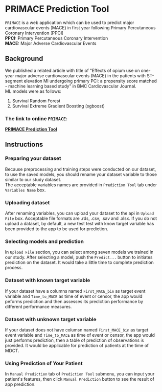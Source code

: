 # PRIMACE Prediction Tool
`PRIMACE` is a web application which can be used to predict major cardiovascular 
events (MACE) in first year following Primary Percutaneous Coronary Intervention (PPCI)  
**PPCI:** Primary Percutaneous Coronary Intervention  
**MACE:** Major Adverse Cardiovascular Events

## Background
We published a related article with title of "Effects of opium use on one-year major adverse cardiovascular events (MACE) in the patients with ST-segment elevation MI undergoing primary PCI: a propensity score matched - machine learning based study" in BMC Cardiovascular Journal.  
ML models were as follows:  
 1. Survival Random Forest
 2. Survival Extreme Gradient Boosting (xgboost)

### The link to online `PRIMACE`:
**[PRIMACE Prediction Tool](https://behnam-hedayat.shinyapps.io/primace)**

## Instructions

### Preparing your dataset
Because preprocessing and training steps were conducted on our dataset, to use the saved models, you should rename your dataset variable to those similar to our study dataset.  
The acceptable variables names are provided in `Prediction Tool` tab under `Variables Name` box.

### Uploading dataset
After renaming variables, you can upload your dataset to the api in `Upload File` box. Acceptable file formats are .rds, .csv, .sav and .xlsx. 
If you do not upload a dataset, by default, a new test test with know target variable has been provided to the app to be used for prediction.

### Selecting models and prediction

In `Upload File` section, you can select among seven models we trained in our study. After selecting a model, push the `Predict...` button to initiates prediction on the dataset. It would take a little time to complete prediction process.

### Dataset with known target variable
If your dataset have a columns named `First_MACE_bin` as target event variable and `Time_to_MACE` as time of event or censor, the app would peforms prediction and then assesses its prediction performance by different performance measures.


### Dataset with unknown target variable
If your dataset does not have columsn named `First_MACE_bin` as target event variable and `Time_to_MACE` as time of event or censor, the app would just performs prediction, then a table of prediction of observations is provided. It would be applicable for prediction of patients at the time of MDCT.

### Using Prediction of Your Patient
In `Manual Prediction` tab of `Prediction Tool` submenu, you can input your patient's features, then click `Manual Prediction` button to see the result of app prediction.

